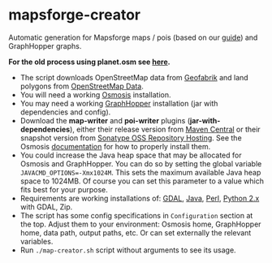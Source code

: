 # mapsforge-creator

Automatic generation for Mapsforge maps / pois (based on our [guide](https://github.com/mapsforge/mapsforge/blob/master/docs/MapCreation.md)) and GraphHopper graphs.

**For the old process using planet.osm see [here](https://github.com/mapsforge/mapsforge-mapcreator).**

- The script downloads OpenStreetMap data from [Geofabrik](https://download.geofabrik.de/) and land polygons from [OpenStreetMap Data](https://osmdata.openstreetmap.de/).
- You will need a working [Osmosis](https://wiki.openstreetmap.org/wiki/Osmosis) installation.
- You may need a working [GraphHopper](https://www.graphhopper.com/) installation (jar with dependencies and config).
- Download the **map-writer** and **poi-writer** plugins (**jar-with-dependencies**), either their release version from [Maven Central](https://search.maven.org/search?q=g:org.mapsforge) or their snapshot version from [Sonatype OSS Repository Hosting](https://oss.sonatype.org/content/repositories/snapshots/org/mapsforge/). See the Osmosis [documentation](https://wiki.openstreetmap.org/wiki/Osmosis/Detailed_Usage#Plugin_Tasks) for how to properly install them.
- You could increase the Java heap space that may be allocated for Osmosis and GraphHopper. You can do so by setting the global variable `JAVACMD_OPTIONS=-Xmx1024M`. This sets the maximum available Java heap space to 1024MB. Of course you can set this parameter to a value which fits best for your purpose.
- Requirements are working installations of: [GDAL](https://gdal.org/), [Java](https://www.java.com/), [Perl](https://www.perl.org/), [Python 2.x](https://www.python.org/) with GDAL, Zip.
- The script has some config specifications in `Configuration` section at the top. Adjust them to your environment: Osmosis home, GraphHopper home, data path, output paths, etc. Or can set externally the relevant variables.
- Run `./map-creator.sh` script without arguments to see its usage.
